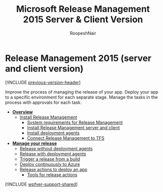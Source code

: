 ﻿---
title: Microsoft Release Management 2015 Server & Client Version
ms.custom: seodec18
description: Create managed continuous deployment pipelines in Azure Pipelines or TFS using Release Management 2015 (server and client version)
ms.assetid: 9ABB2478-BE87-4DAC-8365-3A5138225554
ms.topic: overview
ms.author: ronai
author: RoopeshNair
ms.date: 07/16/2018
---

# Release Management 2015 (server and client version)

[!INCLUDE [previous-version-header](includes/previous-version-header.md)]

Improve the process of managing the release of your app.
Deploy your app to a specific environment for each separate stage.
Manage the tasks in the process with approvals for each task.

* **[Overview](previous-version/release-management-overview.md)**
  - [Install Release Management](previous-version/install-release-management.md)
    * [System requirements for Release Management](previous-version/install-release-management/system-requirements.md)
    * [Install Release Management server and client](previous-version/install-release-management/install-server-and-client.md)
    * [Install deployment agents](previous-version/install-release-management/install-deployment-agent.md)
    * [Connect Release Management to TFS](previous-version/install-release-management/connect-to-tfs.md)
* **[Manage your release](previous-version/manage-your-release.md)**
  - [Release without deployment agents](previous-version/release-without-agents.md)
  - [Release with deployment agents](previous-version/release-with-agents.md)
  - [Trigger a release from a build](previous-version/trigger-a-release.md)
  - [Deploy continuously to Azure](previous-version/deploy-continuously-to-azure.md)
  - [Release actions to deploy an app](previous-version/release-actions.md)
    * [Tools for release actions](previous-version/release-actions/release-action-tools.md)

[!INCLUDE [wpfver-support-shared](includes/wpfver-support-shared.md)]

